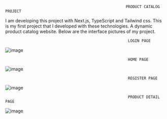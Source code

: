                                                          PRODUCT CATALOG PROJECT

I am developing this project with Next.js, TypeScript and Tailwind css. This is my first project that I developed with these technologies. A dynamic product catalog website. 
Below are the interface pictures of my project.




                                                          LOGIN PAGE

![image](https://user-images.githubusercontent.com/70170606/200634811-ebaf8e64-ffd6-4a05-907e-b1268b167aa6.png)



                                                          HOME PAGE 

![image](https://user-images.githubusercontent.com/70170606/198886447-1ac27789-3f7d-44c2-a24d-1c70d628c1ec.png)




                                                          REGISTER PAGE 

![image](https://user-images.githubusercontent.com/70170606/200634971-e28dd7ea-0e24-4bb0-803a-f65daf213f33.png)




                                                          PRODUCT DETAIL PAGE
                                                          
                                                          
![image](https://user-images.githubusercontent.com/70170606/198886678-c3e19a1c-58d4-4bf5-946d-18d69707d979.png)
